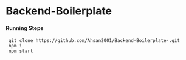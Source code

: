 # Backend-Boilerplate


#### Running Steps

     git clone https://github.com/Ahsan2001/Backend-Boilerplate-.git
     npm i                        
     npm start

